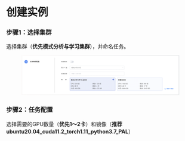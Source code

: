# 创建实例

### 步骤1：选择集群

选择集群（**优先模式分析与学习集群**），并命名任务。

<figure><img src=".gitbook/assets/image.png" alt=""><figcaption></figcaption></figure>

### 步骤2：任务配置

选择需要的GPU数量（**优先1～2卡**）和镜像（**推荐ubuntu20.04\_cuda11.2\_torch1.11\_python3.7\_PAL**）
